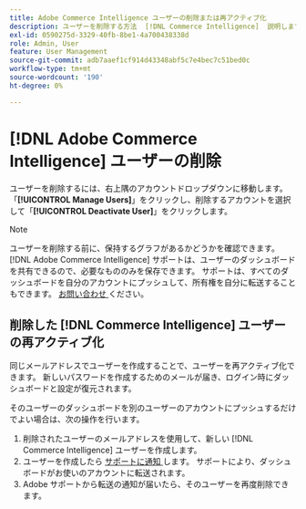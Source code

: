 ```yaml
---
title: Adobe Commerce Intelligence ユーザーの削除または再アクティブ化
description: ユーザーを削除する方法  [!DNL Commerce Intelligence]  説明します。
exl-id: 0590275d-3329-40fb-8be1-4a700438338d
role: Admin, User
feature: User Management
source-git-commit: adb7aaef1cf914d43348abf5c7e4bec7c51bed0c
workflow-type: tm+mt
source-wordcount: '190'
ht-degree: 0%

---
```


# [!DNL Adobe Commerce Intelligence] ユーザーの削除

ユーザーを削除するには、右上隅のアカウントドロップダウンに移動します。 「**[!UICONTROL Manage Users]**」をクリックし、削除するアカウントを選択して「**[!UICONTROL Deactivate User]**」をクリックします。

>[!NOTE]
>
>ユーザーを削除する前に、保持するグラフがあるかどうかを確認できます。 [!DNL Adobe Commerce Intelligence] サポートは、ユーザーのダッシュボードを共有できるので、必要なもののみを保存できます。 サポートは、すべてのダッシュボードを自分のアカウントにプッシュして、所有権を自分に転送することもできます。 [ お問い合わせ ](../../guide-overview.md#Submitting-a-Support-Ticket) ください。

## 削除した [!DNL Commerce Intelligence] ユーザーの再アクティブ化

同じメールアドレスでユーザーを作成することで、ユーザーを再アクティブ化できます。 新しいパスワードを作成するためのメールが届き、ログイン時にダッシュボードと設定が復元されます。

そのユーザーのダッシュボードを別のユーザーのアカウントにプッシュするだけでよい場合は、次の操作を行います。

1. 削除されたユーザーのメールアドレスを使用して、新しい [!DNL Commerce Intelligence] ユーザーを作成します。
1. ユーザーを作成したら [ サポートに通知 ](https://experienceleague.adobe.com/docs/commerce-knowledge-base/kb/troubleshooting/miscellaneous/mbi-service-policies.html?lang=ja) します。 サポートにより、ダッシュボードがお使いのアカウントに転送されます。
1. Adobe サポートから転送の通知が届いたら、そのユーザーを再度削除できます。
